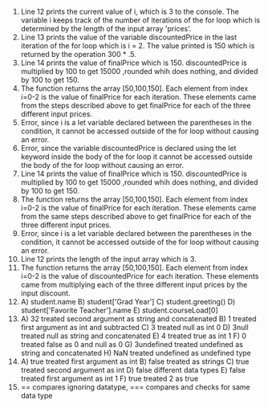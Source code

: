 1. Line 12 prints the current value of i, which is 3 to the console.  The variable i keeps track of the number of iterations of the for loop which is determined by the length of the input array 'prices'.
2. Line 13 prints the value of the variable discountedPrice in the last iteration of the for loop which is i = 2. The value printed is 150 which is returned by the operation 300 * .5.
3. Line 14 prints the value of finalPrice which is 150.  discountedPrice  is multiplied by 100 to get 15000 ,rounded whih does nothing, and divided by 100 to get 150.
4. The function returns the array [50,100,150].  Each element from index i=0-2 is the value of finalPrice for each iteration.  These elements came from the steps described above to get finalPrice for each of the three different input prices. 
5. Error, since i is a let variable declared between the parentheses in the condition, it cannot be accessed outside of the for loop without causing an error.
6. Error, since the variable discountedPrice is declared using the let keyword inside the body of the for loop it cannot be accessed outside the body of the for loop without causing an error.
7. Line 14 prints the value of finalPrice which is 150.  discountedPrice  is multiplied by 100 to get 15000 ,rounded whih does nothing, and divided by 100 to get 150.
8. The function returns the array [50,100,150].  Each element from index i=0-2 is the value of finalPrice for each iteration.  These elements came from the same steps described above to get finalPrice for each of the three different input prices. 
9. Error, since i is a let variable declared between the parentheses in the condition, it cannot be accessed outside of the for loop without causing an error.
10. Line 12 prints the length of the input array which is 3.
11. The function returns the array [50,100,150].  Each element from index i=0-2 is the value of discountedPrice for each iteration.  These elements came from multiplying each of the three different input prices by the input discount.
12. A) student.name
    B) student['Grad Year']
    C) student.greeting()
    D) student['Favorite Teacher'].name
    E) student.courseLoad[0]
13. A) 32 treated second argument as string and concatenated
    B) 1 treated first argument as int and subtracted
    C) 3 treated null as int 0
    D) 3null treated null as string and concatenated
    E) 4 treated true as int 1
    F) 0 treated false as 0 and null as 0
    G) 3undefined treated undefined as string and concatenated
    H) NaN treated undefined as undefined type
14. A) true treated first argument as int
    B) false treated as strings
    C) true treated second argument as int
    D) false different data types
    E) false treated first argument as int 1
    F) true treated 2 as true
15. == compares ignoring datatype, === compares and checks for same data type
